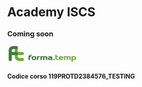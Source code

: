 # Academy ISCS

### Coming soon 

![Logo](logo-icon.png)![Logo](logo-text.png)

#### Codice corso 119PROTD2384576_TESTING